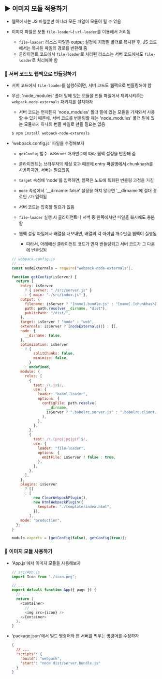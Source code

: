 ## ▶ 이미지 모듈 적용하기

- 웹팩에서는 JS 파일뿐만 아니라 모든 파일이 모듈이 될 수 있음
- 이미지 파일은 보통 `file-loader`나 `url-loader`를 이용해서 처리됨

  - `file-loader`: 리소스 파일은 output 설정에 지정된 폴더로 복사한 후, JS 코드에서는 복사된 파일의 경로를 반환해 줌
  - 클라이언트 코드에서 `file-loader`로 처리된 리소스는 서버 코드에서도 `file-loader`로 처리해야 함

### 🔹 서버 코드도 웹팩으로 번들링하기

- 서버 코드에서 `file-loader`를 실행하려면, 서버 코드도 웹팩으로 번들링해야 함

- 우선, 'node_modules' 폴더 밑에 있는 모듈을 번들 파일에서 제외시켜주는 `webpack-node-externals` 패키지를 설치하자

  - 서버 코드는 언제든지 'node_modules' 폴더 밑에 있는 모듈을 가져와서 사용할 수 있기 때문에, 서버 코드를 번들링할 때는 'node_modules' 폴더 밑에 있는 모듈까지 하나의 번들 파일로 만들 필요는 없음

  ```bash
  $ npm install webpack-node-externals
  ```

- 'webpack.config.js' 파일을 수정해보자

  - `getConfig` 함수: isServer 매개변수에 따라 웹팩 설정을 반환해 줌
  - 클라이언트는 브라우저의 캐싱 효과 때문에 entry 파일명에서 chunkhash를 사용하지만, 서버는 필요없음
  - `target` 속성에 'node'를 입력하면, 웹팩은 노드에 특화된 번들링 과정을 거침
  - `node` 속성에서 '\_\_dirname: false' 설정을 하지 않으면 '\_\_dirname'에 절대 경로인 `/`가 입력됨
  - 서버 코드는 압축할 필요가 없음
  - `file-loader` 실행 시 클라이언트나 서버 중 한쪽에서만 파일을 복사해도 충분함
  - 웹팩 설정 파일에서 배열을 내보내면, 배열의 각 아이템 개수만큼 웹팩이 실행됨

    - 따라서, 아래에선 클라이언트 코드가 먼저 번들링되고 서버 코드가 그 다음에 번들링됨

  ```js
  // webpack.config.js
  // ...
  const nodeExternals = require("webpack-node-externals");

  function getConfig(isServer) {
    return {
      entry: isServer
        ? { server: "./src/server.js" }
        : { main: "./src/index.js" },
      output: {
        filename: isServer ? "[name].bundle.js" : "[name].[chunkhash].js",
        path: path.resolve(__dirname, "dist"),
        publicPath: "/dist/",
      },
      target: isServer ? "node" : "web",
      externals: isServer ? [nodeExternals()] : [],
      node: {
        __dirname: false,
      },
      optimization: isServer
        ? {
            splitChunks: false,
            minimize: false,
          }
        : undefined,
      module: {
        rules: [
          {
            test: /\.js$/,
            use: {
              loader: "babel-loader",
              options: {
                configFile: path.resolve(
                  __dirname,
                  isServer ? ".babelrc.server.js" : ".babelrc.client.js"
                ),
              },
            },
          },
          {
            test: /\.(png|jpg|gif)$/,
            use: {
              loader: "file-loader",
              options: {
                emitFile: isServer ? false : true,
              },
            },
          },
        ],
      },
      plugins: isServer
        ? []
        : [
            new ClearWebpackPlugin(),
            new HtmlWebpackPlugin({
              template: "./template/index.html",
            }),
          ],
      mode: "production",
    };
  }

  module.exports = [getConfig(false), getConfig(true)];
  ```

### 🔹 이미지 모듈 사용하기

- 'App.js'에서 이미지 모듈을 사용해보자

  ```js
  // src/App.js
  import Icon from "./icon.png";

  // ...
  export default function App({ page }) {
    // ...
    return (
      <Container>
        // ...
        <img src={icon} />
      </Container>
    );
  }
  ```

- 'package.json'에서 빌드 명령어와 웹 서버를 띄우는 명령어를 수정하자

  ```json
  {
    // ...
    "scripts": {
      "build": "webpack",
      "start": "node dist/server.bundle.js"
    }
  }
  ```
